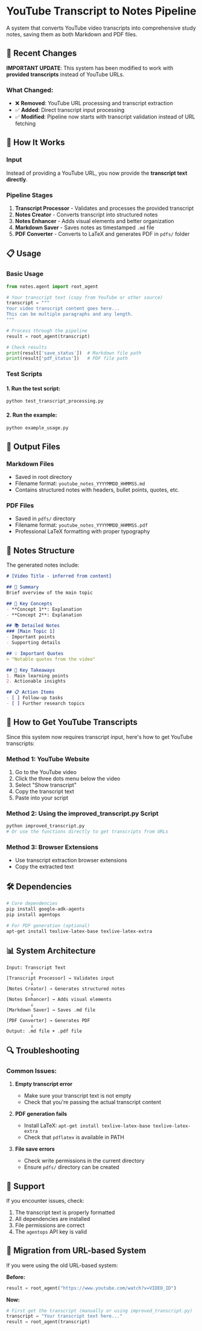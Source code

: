 # YouTube Transcript to Notes Pipeline

A system that converts YouTube video transcripts into comprehensive study notes, saving them as both Markdown and PDF files.

## 🔄 Recent Changes

**IMPORTANT UPDATE**: This system has been modified to work with **provided transcripts** instead of YouTube URLs.

### What Changed:
- ❌ **Removed**: YouTube URL processing and transcript extraction
- ✅ **Added**: Direct transcript input processing
- ✅ **Modified**: Pipeline now starts with transcript validation instead of URL fetching

## 🚀 How It Works

### Input
Instead of providing a YouTube URL, you now provide the **transcript text directly**.

### Pipeline Stages
1. **Transcript Processor** - Validates and processes the provided transcript
2. **Notes Creator** - Converts transcript into structured notes
3. **Notes Enhancer** - Adds visual elements and better organization
4. **Markdown Saver** - Saves notes as timestamped `.md` file
5. **PDF Converter** - Converts to LaTeX and generates PDF in `pdfs/` folder

## 📋 Usage

### Basic Usage
```python
from notes.agent import root_agent

# Your transcript text (copy from YouTube or other source)
transcript = """
Your video transcript content goes here...
This can be multiple paragraphs and any length.
"""

# Process through the pipeline
result = root_agent(transcript)

# Check results
print(result['save_status'])  # Markdown file path
print(result['pdf_status'])   # PDF file path
```

### Test Scripts

#### 1. Run the test script:
```bash
python test_transcript_processing.py
```

#### 2. Run the example:
```bash
python example_usage.py
```

## 📁 Output Files

### Markdown Files
- Saved in root directory
- Filename format: `youtube_notes_YYYYMMDD_HHMMSS.md`
- Contains structured notes with headers, bullet points, quotes, etc.

### PDF Files
- Saved in `pdfs/` directory
- Filename format: `youtube_notes_YYYYMMDD_HHMMSS.pdf`
- Professional LaTeX formatting with proper typography

## 📝 Notes Structure

The generated notes include:

```markdown
# [Video Title - inferred from content]

## 📝 Summary
Brief overview of the main topic

## 🎯 Key Concepts
- **Concept 1**: Explanation
- **Concept 2**: Explanation

## 📚 Detailed Notes
### [Main Topic 1]
- Important points
- Supporting details

## 💡 Important Quotes
> "Notable quotes from the video"

## 🔑 Key Takeaways
1. Main learning points
2. Actionable insights

## 📋 Action Items
- [ ] Follow-up tasks
- [ ] Further research topics
```

## 🔧 How to Get YouTube Transcripts

Since this system now requires transcript input, here's how to get YouTube transcripts:

### Method 1: YouTube Website
1. Go to the YouTube video
2. Click the three dots menu below the video
3. Select "Show transcript"
4. Copy the transcript text
5. Paste into your script

### Method 2: Using the improved_transcript.py Script
```bash
python improved_transcript.py
# Or use the functions directly to get transcripts from URLs
```

### Method 3: Browser Extensions
- Use transcript extraction browser extensions
- Copy the extracted text

## 🛠️ Dependencies

```bash
# Core dependencies
pip install google-adk-agents
pip install agentops

# For PDF generation (optional)
apt-get install texlive-latex-base texlive-latex-extra
```

## 📊 System Architecture

```
Input: Transcript Text
         ↓
[Transcript Processor] → Validates input
         ↓
[Notes Creator] → Generates structured notes
         ↓
[Notes Enhancer] → Adds visual elements
         ↓
[Markdown Saver] → Saves .md file
         ↓
[PDF Converter] → Generates PDF
         ↓
Output: .md file + .pdf file
```

## 🔍 Troubleshooting

### Common Issues:

1. **Empty transcript error**
   - Make sure your transcript text is not empty
   - Check that you're passing the actual transcript content

2. **PDF generation fails**
   - Install LaTeX: `apt-get install texlive-latex-base texlive-latex-extra`
   - Check that `pdflatex` is available in PATH

3. **File save errors**
   - Check write permissions in the current directory
   - Ensure `pdfs/` directory can be created

## 📧 Support

If you encounter issues, check:
1. The transcript text is properly formatted
2. All dependencies are installed
3. File permissions are correct
4. The `agentops` API key is valid

## 🔄 Migration from URL-based System

If you were using the old URL-based system:

**Before:**
```python
result = root_agent("https://www.youtube.com/watch?v=VIDEO_ID")
```

**Now:**
```python
# First get the transcript (manually or using improved_transcript.py)
transcript = "Your transcript text here..."
result = root_agent(transcript)
```

